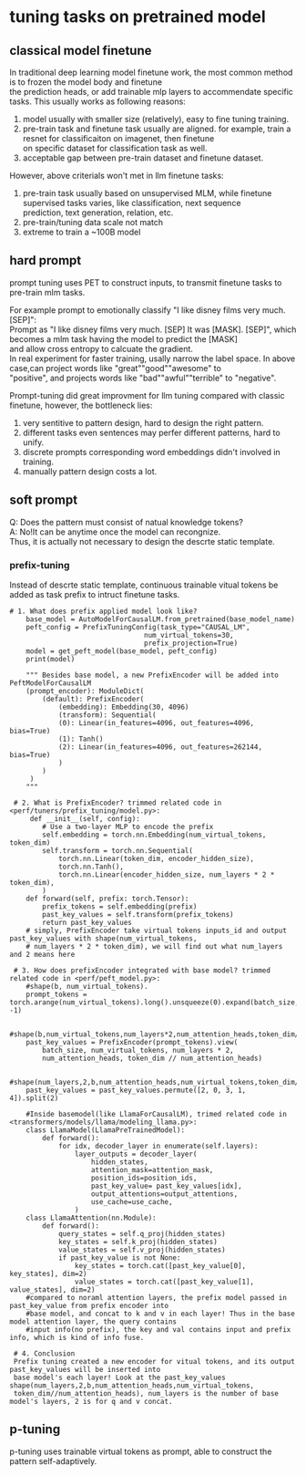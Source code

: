 # tuning tasks on pretrained model 

## classical model finetune
In traditional deep learning model finetune work, the most common method is to frozen the model body and finetune  
the prediction heads, or add trainable mlp layers to accommendate specific tasks. This usually works as following reasons:  
1) model usually with smaller size (relatively), easy to fine tuning training.  
2) pre-train task and finetune task usually are aligned. for example, train a resnet for classificaiton on imagenet, then finetune  
	on specific dataset for classification task as well.  
3) acceptable gap between pre-train dataset and finetune dataset.  

However, above criterials won't met in llm finetune tasks:   
1) pre-train task usually based on unsupervised MLM, while finetune supervised tasks varies, like classification, next sequence  
	prediction, text generation, relation, etc.  
2) pre-train/tuning data scale not match  
3) extreme to train a ~100B model  


## hard prompt
prompt tuning uses PET to construct inputs, to transmit finetune tasks to pre-train mlm tasks.  

For example prompt to emotionally classify "I like disney films very much. [SEP]":  
Prompt as "I like disney films very much. [SEP] It was [MASK]. [SEP]", which becomes a mlm task having the model to predict the [MASK]  
and allow cross entropy to calcuate the gradient.  
In real experiment for faster training, usally narrow the label space. In above case,can project words like "great""good""awesome" to  
"positive", and projects words like "bad""awful""terrible" to "negative".  

Prompt-tuning did great improvment for llm tuning compared with classic finetune, however, the bottleneck lies:  
1) very sentitive to pattern design, hard to design the right pattern.  
2) different tasks even sentences may perfer different patterns, hard to unify.  
3) discrete prompts corresponding word embeddings didn't involved in training.
4) manually pattern design costs a lot.

## soft prompt
Q: Does the pattern must consist of natual knowledge tokens?  
A: No!It can be anytime once the model can recongnize.  
Thus, it is actually not necessary to design the descrte static template.

### prefix-tuning
Instead of descrte static template, continuous trainable vitual tokens be added as task prefix to intruct finetune tasks.

    # 1. What does prefix applied model look like?
    	base_model = AutoModelForCausalLM.from_pretrained(base_model_name)
    	peft_config = PrefixTuningConfig(task_type="CAUSAL_LM", 
                                     num_virtual_tokens=30,
                                     prefix_projection=True)
    	model = get_peft_model(base_model, peft_config)
    	print(model)
    
    	""" Besides base model, a new PrefixEncoder will be added into PeftModelForCausalLM
    	(prompt_encoder): ModuleDict(
    		(default): PrefixEncoder(
      			(embedding): Embedding(30, 4096)
      			(transform): Sequential(
        		(0): Linear(in_features=4096, out_features=4096, bias=True)
        		(1): Tanh()
        		(2): Linear(in_features=4096, out_features=262144, bias=True)
      			)		
    		)
	     )
     	"""

     # 2. What is PrefixEncoder? trimmed related code in <perf/tuners/prefix_tuning/model.py>:
    	 def __init__(self, config):
            # Use a two-layer MLP to encode the prefix
            self.embedding = torch.nn.Embedding(num_virtual_tokens, token_dim)
            self.transform = torch.nn.Sequential(
                torch.nn.Linear(token_dim, encoder_hidden_size),
                torch.nn.Tanh(),
                torch.nn.Linear(encoder_hidden_size, num_layers * 2 * token_dim),
            )
     	def forward(self, prefix: torch.Tensor):
            prefix_tokens = self.embedding(prefix)
            past_key_values = self.transform(prefix_tokens)
     	    return past_key_values
     	# simply, PrefixEncoder take virtual tokens inputs_id and output past_key_values with shape(num_virtual_tokens,
     	# num_layers * 2 * token_dim), we will find out what num_layers and 2 means here 

     # 3. How does prefixEncoder integrated with base model? trimmed related code in <perf/peft_model.py>:
	 	#shape(b, num_virtual_tokens).
      	prompt_tokens = torch.arange(num_virtual_tokens).long().unsqueeze(0).expand(batch_size, -1)

 		#shape(b,num_virtual_tokens,num_layers*2,num_attention_heads,token_dim//num_attention_heads)
 		past_key_values = PrefixEncoder(prompt_tokens).view(
 			batch_size, num_virtual_tokens, num_layers * 2,
			num_attention_heads, token_dim // num_attention_heads)
  
		#shape(num_layers,2,b,num_attention_heads,num_virtual_tokens,token_dim//num_attention_heads)
 		past_key_values = past_key_values.permute([2, 0, 3, 1, 4]).split(2)
 
    	#Inside basemodel(like LlamaForCausalLM), trimed related code in <transformers/models/llama/modeling_llama.py>:
		class LlamaModel(LlamaPreTrainedModel):
 			def forward():
				for idx, decoder_layer in enumerate(self.layers):
	    			layer_outputs = decoder_layer(
                    	hidden_states,
                    	attention_mask=attention_mask,
                    	position_ids=position_ids,
                    	past_key_value= past_key_values[idx],
                    	output_attentions=output_attentions,
		                use_cache=use_cache,
            		) 
		class LlamaAttention(nn.Module):
			def forward():
  				query_states = self.q_proj(hidden_states)
            	key_states = self.k_proj(hidden_states)
            	value_states = self.v_proj(hidden_states)
  				if past_key_value is not None:
            		key_states = torch.cat([past_key_value[0], key_states], dim=2)
            		value_states = torch.cat([past_key_value[1], value_states], dim=2)
	    #compared to noraml attention layers, the prefix model passed in past_key_value from prefix encoder into
	    #base model, and concat to k and v in each layer! Thus in the base model attention layer, the query contains
	    #input info(no prefix), the key and val contains input and prefix info, which is kind of info fuse.

	 # 4. Conclusion
     Prefix tuning created a new encoder for vitual tokens, and its output past_key_values will be inserted into
	 base model's each layer! Look at the past_key_values shape(num_layers,2,b,num_attention_heads,num_virtual_tokens,
     token_dim//num_attention_heads), num_layers is the number of base model's layers, 2 is for q and v concat.
  

	

## p-tuning


p-tuning uses trainable virtual tokens as prompt, able to construct the pattern self-adaptively.




   
